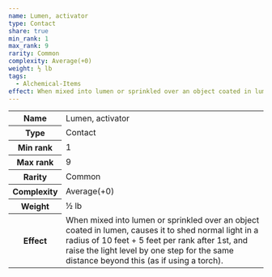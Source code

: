 ```yaml
---
name: Lumen, activator
type: Contact
share: true
min_rank: 1
max_rank: 9
rarity: Common
complexity: Average(+0)
weight: ½ lb
tags:
  - Alchemical-Items
effect: When mixed into lumen or sprinkled over an object coated in lumen, causes it to shed normal light in a radius of 10 feet + 5 feet per rank after 1st, and raise the light level by one step for the same distance beyond this (as if using a torch).
---
```


<p><span style="overflow-x: auto;"><table><tbody><tr><th>Name</th><td>Lumen, activator</td></tr><tr><th>Type</th><td>Contact</td></tr><tr><th>Min rank</th><td>1</td></tr><tr><th>Max rank</th><td>9</td></tr><tr><th>Rarity</th><td>Common</td></tr><tr><th>Complexity</th><td>Average(+0)</td></tr><tr><th>Weight</th><td>½ lb</td></tr><tr><th>Effect</th><td>When mixed into lumen or sprinkled over an object coated in lumen, causes it to shed normal light in a radius of 10 feet + 5 feet per rank after 1st, and raise the light level by one step for the same distance beyond this (as if using a torch).</td></tr></tbody></table></span></p>
